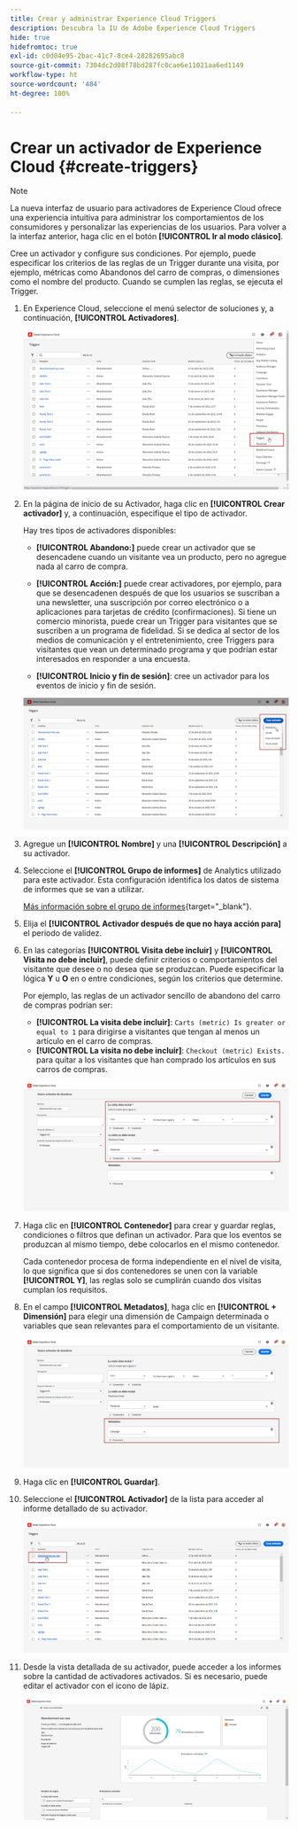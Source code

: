```yaml
---
title: Crear y administrar Experience Cloud Triggers
description: Descubra la IU de Adobe Experience Cloud Triggers
hide: true
hidefromtoc: true
exl-id: c0d04e95-2bac-41c7-8ce4-28282695abc8
source-git-commit: 7304dc2d08f78bd287fc0cae6e11021aa6ed1149
workflow-type: ht
source-wordcount: '484'
ht-degree: 100%

---
```


# Crear un activador de Experience Cloud {#create-triggers}

>[!NOTE]
>
> La nueva interfaz de usuario para activadores de Experience Cloud ofrece una experiencia intuitiva para administrar los comportamientos de los consumidores y personalizar las experiencias de los usuarios. Para volver a la interfaz anterior, haga clic en el botón **[!UICONTROL Ir al modo clásico]**.

Cree un activador y configure sus condiciones. Por ejemplo, puede especificar los criterios de las reglas de un Trigger durante una visita, por ejemplo, métricas como Abandonos del carro de compras, o dimensiones como el nombre del producto. Cuando se cumplen las reglas, se ejecuta el Trigger.

1. En Experience Cloud, seleccione el menú selector de soluciones y, a continuación, **[!UICONTROL Activadores]**.

   ![](assets/triggers_7.png)

1. En la página de inicio de su Activador, haga clic en **[!UICONTROL Crear activador]** y, a continuación, especifique el tipo de activador.

   Hay tres tipos de activadores disponibles:

   * **[!UICONTROL Abandono:]** puede crear un activador que se desencadene cuando un visitante vea un producto, pero no agregue nada al carro de compra.

   * **[!UICONTROL Acción:]** puede crear activadores, por ejemplo, para que se desencadenen después de que los usuarios se suscriban a una newsletter, una suscripción por correo electrónico o a aplicaciones para tarjetas de crédito (confirmaciones). Si tiene un comercio minorista, puede crear un Trigger para visitantes que se suscriben a un programa de fidelidad. Si se dedica al sector de los medios de comunicación y el entretenimiento, cree Triggers para visitantes que vean un determinado programa y que podrían estar interesados en responder a una encuesta.

   * **[!UICONTROL Inicio y fin de sesión]**: cree un activador para los eventos de inicio y fin de sesión.

   ![](assets/triggers_1.png)

1. Agregue un **[!UICONTROL Nombre]** y una **[!UICONTROL Descripción]** a su activador.

1. Seleccione el **[!UICONTROL Grupo de informes]** de Analytics utilizado para este activador. Esta configuración identifica los datos de sistema de informes que se van a utilizar.

   [Más información sobre el grupo de informes](https://experienceleague.adobe.com/docs/analytics/admin/admin-tools/manage-report-suites/c-new-report-suite/t-create-a-report-suite.html?lang=es){target="_blank"}.

1. Elija el **[!UICONTROL Activador después de que no haya acción para]** el periodo de validez.

1. En las categorías **[!UICONTROL Visita debe incluir]** y **[!UICONTROL Visita no debe incluir]**, puede definir criterios o comportamientos del visitante que desee o no desea que se produzcan. Puede especificar la lógica **Y** u **O** en o entre condiciones, según los criterios que determine.

   Por ejemplo, las reglas de un activador sencillo de abandono del carro de compras podrían ser:

   * **[!UICONTROL La visita debe incluir]**: `Carts (metric) Is greater or equal to 1` para dirigirse a visitantes que tengan al menos un artículo en el carro de compras.
   * **[!UICONTROL La visita no debe incluir]**: `Checkout (metric) Exists.` para quitar a los visitantes que han comprado los artículos en sus carros de compras.

   ![](assets/triggers_2.png)

1. Haga clic en **[!UICONTROL Contenedor]** para crear y guardar reglas, condiciones o filtros que definan un activador. Para que los eventos se produzcan al mismo tiempo, debe colocarlos en el mismo contenedor.

   Cada contenedor procesa de forma independiente en el nivel de visita, lo que significa que si dos contenedores se unen con la variable **[!UICONTROL Y]**, las reglas solo se cumplirán cuando dos visitas cumplan los requisitos.

1. En el campo **[!UICONTROL Metadatos]**, haga clic en **[!UICONTROL + Dimensión]** para elegir una dimensión de Campaign determinada o variables que sean relevantes para el comportamiento de un visitante.

   ![](assets/triggers_3.png)

1. Haga clic en **[!UICONTROL Guardar]**.

1. Seleccione el **[!UICONTROL Activador]** de la lista para acceder al informe detallado de su activador.

   ![](assets/triggers_4.png)

1. Desde la vista detallada de su activador, puede acceder a los informes sobre la cantidad de activadores activados. Si es necesario, puede editar el activador con el icono de lápiz.

   ![](assets/triggers_5.png)
